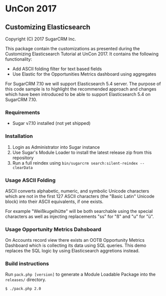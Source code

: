 # UnCon 2017

## Customizing Elasticsearch

Copyright (C) 2017 SugarCRM Inc.

This package contain the customizations as presented during the Customizing
Elasticsearch Tutorial at UnCon 2017. It contains the following functionality:
- Add ASCII folding filter for text based fields
- Use Elastic for the Opportunities Metrics dashboard using aggregates

For SugarCRM 7.10 we will support Elasticsearch 5.4 server. The purpose of
this code sample is to highlight the recommended approach and changes which
have been introduced to be able to support Elasticsearch 5.4 on SugarCRM 7.10.

### Requirements
- Sugar v7.10 installed (not yet shipped)

### Installation
1. Login as Administrator into Sugar instance
2. Use Sugar's Module Loader to install the latest release zip from this repository
3. Run a full reindex using `bin/sugarcrm search:silent-reindex --clearData`

### Usage ASCII Folding
ASCII converts alphabetic, numeric, and symbolic Unicode characters which are
not in the first 127 ASCII characters (the "Basic Latin" Unicode block) into
their ASCII equivalents, if one exists.

For example "Weißkugelhütte" will be both searchable using the special
characters as well as injecting replacements "ss" for "ß" and "u" for "ü".

### Usage Opportunity Metrics Dahsboard
On Accounts record view there exists an OOTB Opportunity Metrics Dashboard
which is collecting its data using SQL queries. This demo replaces the SQL
logic by using Elasticsearch aggretions instead.

### Build instructions
Run `pack.php [version]` to generate a Module Loadable Package into the `releases/` directory.

    $ ./pack.php 2.0
